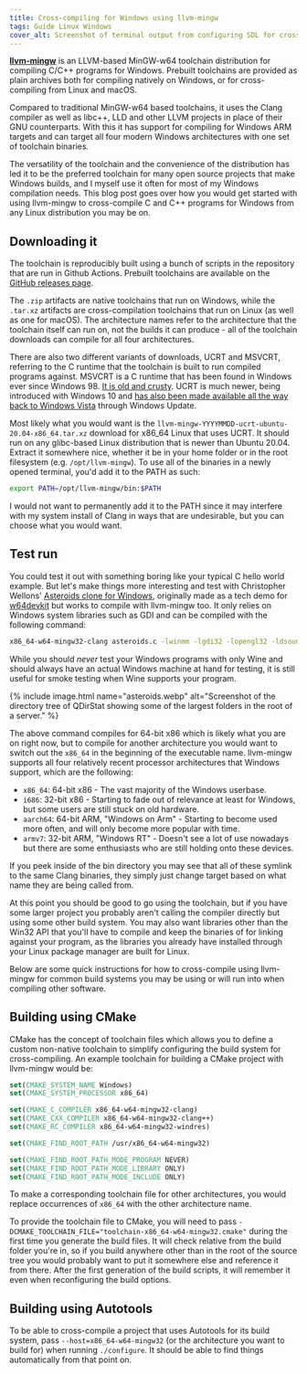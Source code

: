 ```yaml
---
title: Cross-compiling for Windows using llvm-mingw
tags: Guide Linux Windows
cover_alt: Screenshot of terminal output from configuring SDL for crosscompiling using llvm-mingw. The LLVM logo and the MinGW-w64 logo is shown to the right.
---
```


**[llvm-mingw](https://github.com/mstorsjo/llvm-mingw)** is an LLVM-based MinGW-w64 toolchain distribution for compiling C/C++ programs for Windows. Prebuilt toolchains are provided as plain archives both for compiling natively on Windows, or for cross-compiling from Linux and macOS.

Compared to traditional MinGW-w64 based toolchains, it uses the Clang compiler as well as libc++, LLD and other LLVM projects in place of their GNU counterparts. With this it has support for compiling for Windows ARM targets and can target all four modern Windows architectures with one set of toolchain binaries.

<!--more-->

The versatility of the toolchain and the convenience of the distribution has led it to be the preferred toolchain for many open source projects that make Windows builds, and I myself use it often for most of my Windows compilation needs. This blog post goes over how you would get started with using llvm-mingw to cross-compile C and C++ programs for Windows from any Linux distribution you may be on.

## Downloading it
The toolchain is reproducibly built using a bunch of scripts in the repository that are run in Github Actions. Prebuilt toolchains are available on the [GitHub releases page](https://github.com/mstorsjo/llvm-mingw/releases).

The `.zip` artifacts are native toolchains that run on Windows, while the `.tar.xz` artifacts are cross-compilation toolchains that run on Linux (as well as one for macOS). The architecture names refer to the architecture that the toolchain itself can run on, not the builds it can produce - all of the toolchain downloads can compile for all four architectures.

There are also two different variants of downloads, UCRT and MSVCRT, referring to the C runtime that the toolchain is built to run compiled programs against. MSVCRT is a C runtime that has been found in Windows ever since Windows 98. [It is old and crusty](https://www.msys2.org/docs/environments/#msvcrt-vs-ucrt). UCRT is much newer, being introduced with Windows 10 and [has also been made available all the way back to Windows Vista](https://support.microsoft.com/en-us/topic/update-for-universal-c-runtime-in-windows-c0514201-7fe6-95a3-b0a5-287930f3560c) through Windows Update.

Most likely what you would want is the `llvm-mingw-YYYYMMDD-ucrt-ubuntu-20.04-x86_64.tar.xz` download for x86_64 Linux that uses UCRT. It should run on any glibc-based Linux distribution that is newer than Ubuntu 20.04. Extract it somewhere nice, whether it be in your home folder or in the root filesystem (e.g. `/opt/llvm-mingw`). To use all of the binaries in a newly opened terminal, you'd add it to the PATH as such:

```bash
export PATH=/opt/llvm-mingw/bin:$PATH
```

I would not want to permanently add it to the PATH since it may interfere with my system install of Clang in ways that are undesirable, but you can choose what you would want.

## Test run
You could test it out with something boring like your typical C hello world example. But let's make things more interesting and test with Christopher Wellons' [Asteroids clone for Windows](https://github.com/skeeto/asteroids-demo), originally made as a tech demo for [w64devkit](https://github.com/skeeto/w64devkit) but works to compile with llvm-mingw too. It only relies on Windows system libraries such as GDI and can be compiled with the following command:

```bash
x86_64-w64-mingw32-clang asteroids.c -lwinmm -lgdi32 -lopengl32 -ldsound -mwindows -o asteroids
```

While you should *never* test your Windows programs with only Wine and should always have an actual Windows machine at hand for testing, it is still useful for smoke testing when Wine supports your program.

{% include image.html
	name="asteroids.webp"
	alt="Screenshot of the directory tree of QDirStat showing some of the largest folders in the root of a server." %}

The above command compiles for 64-bit x86 which is likely what you are on right now, but to compile for another architecture you would want to switch out the `x86_64` in the beginning of the executable name. llvm-mingw supports all four relatively recent processor architectures that Windows support, which are the following:

- `x86_64`: 64-bit x86 - The vast majority of the Windows userbase.
- `i686`: 32-bit x86 - Starting to fade out of relevance at least for Windows, but some users are still stuck on old hardware.
- `aarch64`: 64-bit ARM, "Windows on Arm" - Starting to become used more often, and will only become more popular with time.
- `armv7`: 32-bit ARM, "Windows RT" - Doesn't see a lot of use nowadays but there are some enthusiasts who are still holding onto these devices.

If you peek inside of the bin directory you may see that all of these symlink to the same Clang binaries, they simply just change target based on what name they are being called from.

At this point you should be good to go using the toolchain, but if you have some larger project you probably aren't calling the compiler directly but using some other build system. You may also want libraries other than the Win32 API that you'll have to compile and keep the binaries of for linking against your program, as the libraries you already have installed through your Linux package manager are built for Linux.

Below are some quick instructions for how to cross-compile using llvm-mingw for common build systems you may be using or will run into when compiling other software.

## Building using CMake
CMake has the concept of toolchain files which allows you to define a custom non-native toolchain to simplify configuring the build system for cross-compiling. An example toolchain for building a CMake project with llvm-mingw would be:

```cmake
set(CMAKE_SYSTEM_NAME Windows)
set(CMAKE_SYSTEM_PROCESSOR x86_64)

set(CMAKE_C_COMPILER x86_64-w64-mingw32-clang)
set(CMAKE_CXX_COMPILER x86_64-w64-mingw32-clang++)
set(CMAKE_RC_COMPILER x86_64-w64-mingw32-windres)

set(CMAKE_FIND_ROOT_PATH /usr/x86_64-w64-mingw32)

set(CMAKE_FIND_ROOT_PATH_MODE_PROGRAM NEVER)
set(CMAKE_FIND_ROOT_PATH_MODE_LIBRARY ONLY)
set(CMAKE_FIND_ROOT_PATH_MODE_INCLUDE ONLY)
```

To make a corresponding toolchain file for other architectures, you would replace occurrences of `x86_64` with the other architecture name.

To provide the toolchain file to CMake, you will need to pass `-DCMAKE_TOOLCHAIN_FILE="toolchain-x86_64-w64-mingw32.cmake"` during the first time you generate the build files. It will check relative from the build folder you're in, so if you build anywhere other than in the root of the source tree you would probably want to put it somewhere else and reference it from there. After the first generation of the build scripts, it will remember it even when reconfiguring the build options.

## Building using Autotools
To be able to cross-compile a project that uses Autotools for its build system, pass `--host=x86_64-w64-mingw32` (or the architecture you want to build for) when running `./configure`. It should be able to find things automatically from that point on.
